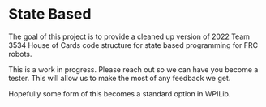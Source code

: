 # State Based

The goal of this project is to provide a cleaned up version of 2022 Team 3534 House of Cards code structure for state based programming for FRC robots. 

This is a work in progress. Please reach out so we can have you become a tester. This will allow us to make the most of any feedback we get.

Hopefully some form of this becomes a standard option in WPILib.